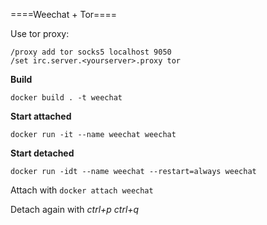 ====Weechat + Tor====

Use tor proxy:
```
/proxy add tor socks5 localhost 9050
/set irc.server.<yourserver>.proxy tor
```

**Build**
```
docker build . -t weechat
```

**Start attached**
```
docker run -it --name weechat weechat
```

**Start detached**
```
docker run -idt --name weechat --restart=always weechat
```

Attach with ```docker attach weechat```

Detach again with *ctrl+p* *ctrl+q*
